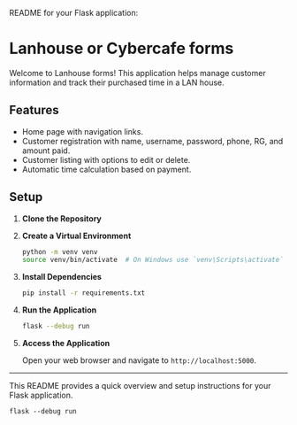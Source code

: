 README for your Flask application:


# Lanhouse or Cybercafe forms

Welcome to Lanhouse forms! This application helps manage customer information and track their purchased time in a LAN house.

## Features

- Home page with navigation links.
- Customer registration with name, username, password, phone, RG, and amount paid.
- Customer listing with options to edit or delete.
- Automatic time calculation based on payment.

## Setup

1. **Clone the Repository**

2. **Create a Virtual Environment**

   ```sh
   python -m venv venv
   source venv/bin/activate  # On Windows use `venv\Scripts\activate`
   ```

3. **Install Dependencies**

   ```sh
   pip install -r requirements.txt
   ```

4. **Run the Application**

   ```sh
   flask --debug run
   ```

5. **Access the Application**

   Open your web browser and navigate to `http://localhost:5000`.

---

This README provides a quick overview and setup instructions for your Flask application.
```
flask --debug run
```
